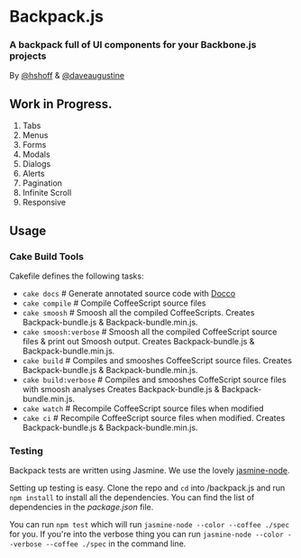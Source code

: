 # Backpack.js
### A backpack full of UI components for your Backbone.js projects
 
By [@hshoff](http://www.twitter.com/hshoff) & [@daveaugustine](http://www.twitter.com/daveaugustine)

## Work in Progress.

1. Tabs
1. Menus
1. Forms
1. Modals
1. Dialogs
1. Alerts
1. Pagination
1. Infinite Scroll
1. Responsive

## Usage

### Cake Build Tools

Cakefile defines the following tasks:

- `cake docs`                 # Generate annotated source code with [Docco](https://github.com/jashkenas/docco)
- `cake compile`              # Compile CoffeeScript source files
- `cake smoosh`               # Smoosh all the compiled CoffeeScripts. Creates Backpack-bundle.js & Backpack-bundle.min.js.
- `cake smoosh:verbose`       # Smoosh all the compiled CoffeeScript source files & print out Smoosh output. Creates Backpack-bundle.js & Backpack-bundle.min.js.
- `cake build`                # Compiles and smooshes CoffeeScript source files. Creates Backpack-bundle.js & Backpack-bundle.min.js.
- `cake build:verbose`        # Compiles and smooshes CoffeScript source files with smoosh analyses Creates Backpack-bundle.js & Backpack-bundle.min.js.
- `cake watch`                # Recompile CoffeeScript source files when modified
- `cake ci`                   # Recompile CoffeeScript source files when modified. Creates Backpack-bundle.js & Backpack-bundle.min.js.

### Testing

Backpack tests are written using Jasmine. We use the lovely [jasmine-node](https://github.com/mhevery/jasmine-node). 

Setting up testing is easy. Clone the repo and `cd` into /backpack.js and run `npm install` to install all the dependencies. You can find the list of dependencies in the _package.json_ file.

You can run `npm test` which will run `jasmine-node --color --coffee ./spec` for you. If you're into the verbose thing you can run `jasmine-node --color --verbose --coffee ./spec` in the command line.